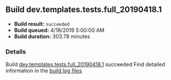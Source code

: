 ## Build dev.templates.tests.full_20190418.1
- **Build result:** `succeeded`
- **Build queued:** 4/18/2019 5:00:00 AM
- **Build duration:** 303.78 minutes
### Details
Build [dev.templates.tests.full_20190418.1](https://winappstudio.visualstudio.com/web/build.aspx?pcguid=a4ef43be-68ce-4195-a619-079b4d9834c2&builduri=vstfs%3a%2f%2f%2fBuild%2fBuild%2f27605) succeeded
Find detailed information in the [build log files](https://uwpctdiags.blob.core.windows.net/buildlogs/dev.templates.tests.full_20190418.1_logs.zip)
